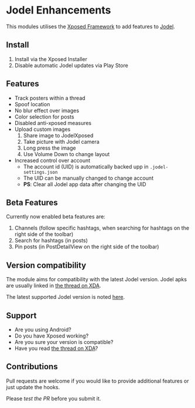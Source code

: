 Jodel Enhancements
==================

This modules utilises the [Xposed Framework](https://www.youtube.com/watch?v=uRR0Flqx9M8) to add features to [Jodel](https://jodel-app.com/).

## Install
1. Install via the Xposed Installer
2. Disable automatic Jodel updates via Play Store

## Features
* Track posters within a thread
* Spoof location
* No blur effect over images
* Color selection for posts
* Disabled anti-xposed measures
* Upload custom images
    1. Share image to JodelXposed
    2. Take picture with Jodel camera
    3. Long press the image
    4. Use Volume Down to change layout
* Increased control over account
    - The account id (UID) is automatically backed upp in `.jodel-settings.json`
    - The UID can be manually changed to change account
    - **PS**: Clear all Jodel app data after changing the UID

## Beta Features
Currently now enabled beta features are:

1. Channels (follow specific hashtags, when searching for hashtags on the right side of the toolbar)
2. Search for hashtags (in posts)
3. Pin posts (in PostDetailView on the right side of the toolbar)

## Version compatibility
The module aims for compatibility with the latest Jodel version. Jodel apks are usually linked in [the thread on XDA](http://forum.xda-developers.com/xposed/modules/mod-jodelxposed-enhancements-t3350019/).

The latest supported Jodel version is noted [here](https://github.com/krokofant/JodelXposed/blob/master/app/build.gradle#L7).

## Support
* Are you using Android?
* Do you have Xposed working?
* Are you sure your version is compatible?
* Have you read [the thread on XDA](http://forum.xda-developers.com/xposed/modules/mod-jodelxposed-enhancements-t3350019/)?

## Contributions
Pull requests are welcome if you would like to provide additional features or just update the hooks.

Please *test the PR* before you submit it.

